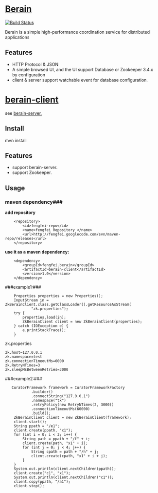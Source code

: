 [Berain](https://github.com/fengfei1000/berain)
=======
[![Build Status](https://travis-ci.org/tietang/berain-client.svg?branch=master)](https://travis-ci.org/tietang/berain-client)

Berain is a simple high-performance coordination service for distributed applications
 
Features
---------
* HTTP Protocol & JSON
* A simple browsed UI, and the UI support Database or Zookeeper 3.4.x by configuration
* client & server support watchable event for database configuration.



[berain-client](https://github.com/fengfei1000/berain/tree/master/berain-client)
=======

see [berain-server.](https://github.com/fengfei1000/berain/tree/master/berain-server)

Install
------------- 

mvn install

Features
---------
* support berain-server.
* support Zookeeper.

Usage
-------
### maven dependency###
**add repository**

		<repository>
			<id>fengfei-repo</id>
			<name>fengfei Repository </name>
			<url>http://fengfei.googlecode.com/svn/maven-repo/releases</url>
		</repository>

**use it as a maven dependency:**

		<dependency>
			<groupId>fengfei.berain</groupId>
			<artifactId>berain-client</artifactId>
			<version>1.0</version>
		</dependency>

###example1:###

		Properties properties = new Properties();
		InputStream in = ZkBerainClient.class.getClassLoader().getResourceAsStream(
				"zk.properties");
		try {
			properties.load(in);
			ZkBerainClient client = new ZkBerainClient(properties);
		} catch (IOException e) {
			e.printStackTrace();
		}
 	

   zk.properties 

    zk.host=127.0.0.1
	zk.namespace=test
	zk.connectionTimeoutMs=6000
	zk.RetryNTimes=3
	zk.sleepMsBetweenRetries=3000

###example2:###

	   CuratorFramework framework = CuratorFrameworkFactory
				.builder()
				.connectString("127.0.0.1")
				.namespace("tx")
				.retryPolicy(new RetryNTimes(2, 3000))
				.connectionTimeoutMs(60000)
				.build();
		ZkBerainClient client = new ZkBerainClient(framework);
		client.start();
		String ppath = "/e1";
		client.create(ppath, "x1");
		for (int i = 0; i < 3; i++) {
			String path = ppath + "/f" + i;
			client.create(path, "x1" + i);
			for (int j = 0; j < 4; j++) {
				String cpath = path + "/h" + j;
				client.create(cpath, "x1" + i + j);
			}
		}
		System.out.println(client.nextChildren(ppath));
		client.create("c1", "x1");
		System.out.println(client.nextChildren("c1"));
		client.copy(ppath, "/a1");
		client.stop();



